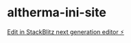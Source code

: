# altherma-ini-site

[Edit in StackBlitz next generation editor ⚡️](https://stackblitz.com/~/github.com/d4fseeker/altherma-ini-site)